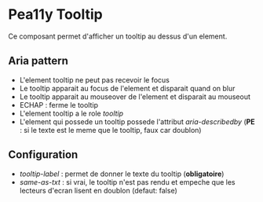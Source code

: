 Pea11y Tooltip
==============

Ce composant permet d'afficher un tooltip au dessus d'un element.

Aria pattern
-------------
- L'element tooltip ne peut pas recevoir le focus
- Le tooltip apparait au focus de l'element et disparait quand on blur
- Le tooltip apparait au mouseover de l'element et disparait au mouseout
- ECHAP : ferme le tooltip
- L'element tooltip a le role *tooltip*
- L'element qui possede un tooltip possede l'attribut *aria-describedby* (**PE** : si le texte est le meme que le tooltip, faux car doublon)

Configuration
-------------
- *tooltip-label* : permet de donner le texte du tooltip (**obligatoire**)
- *same-as-txt* : si vrai, le tooltip n'est pas rendu et empeche que les lecteurs d'ecran lisent en doublon (defaut: false)

